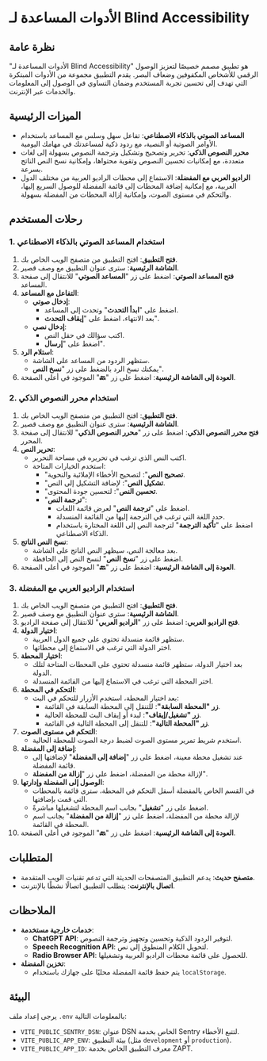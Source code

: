 # الأدوات المساعدة لـ Blind Accessibility

## نظرة عامة

"الأدوات المساعدة لـ Blind Accessibility" هو تطبيق مصمم خصيصًا لتعزيز الوصول الرقمي للأشخاص المكفوفين وضعاف البصر. يقدم التطبيق مجموعة من الأدوات المبتكرة التي تهدف إلى تحسين تجربة المستخدم وضمان التساوي في الوصول إلى المعلومات والخدمات عبر الإنترنت.

## الميزات الرئيسية

- **المساعد الصوتي بالذكاء الاصطناعي**: تفاعل سهل وسلس مع المساعد باستخدام الأوامر الصوتية أو النصية، مع ردود ذكية لمساعدتك في مهامك اليومية.
- **محرر النصوص الذكي**: تحرير وتصحيح وتشكيل وترجمة النصوص بسهولة إلى لغات متعددة، مع إمكانيات تحسين النصوص وتقوية محتواها، وإمكانية نسخ النص الناتج بسرعة.
- **الراديو العربي مع المفضلة**: الاستماع إلى محطات الراديو العربية من مختلف الدول العربية، مع إمكانية إضافة المحطات إلى قائمة المفضلة للوصول السريع إليها، والتحكم في مستوى الصوت، وإمكانية إزالة المحطات من المفضلة بسهولة.

## رحلات المستخدم

### 1. استخدام المساعد الصوتي بالذكاء الاصطناعي

1. **فتح التطبيق**: افتح التطبيق من متصفح الويب الخاص بك.
2. **الشاشة الرئيسية**: سترى عنوان التطبيق مع وصف قصير.
3. **فتح المساعد الصوتي**: اضغط على زر "**المساعد الصوتي**" للانتقال إلى صفحة المساعد.
4. **التفاعل مع المساعد**:
   - **إدخال صوتي**:
     - اضغط على "**ابدأ التحدث**" وتحدث إلى المساعد.
     - بعد الانتهاء، اضغط على "**إيقاف التحدث**".
   - **إدخال نصي**:
     - اكتب سؤالك في حقل النص.
     - اضغط على "**إرسال**".
5. **استلام الرد**:
   - ستظهر الردود من المساعد على الشاشة.
   - يمكنك نسخ الرد بالضغط على زر "**نسخ النص**".
6. **العودة إلى الشاشة الرئيسية**: اضغط على زر "**🔙**" الموجود في أعلى الصفحة.

### 2. استخدام محرر النصوص الذكي

1. **فتح التطبيق**: افتح التطبيق من متصفح الويب الخاص بك.
2. **الشاشة الرئيسية**: سترى عنوان التطبيق مع وصف قصير.
3. **فتح محرر النصوص الذكي**: اضغط على زر "**محرر النصوص الذكي**" للانتقال إلى صفحة المحرر.
4. **تحرير النص**:
   - اكتب النص الذي ترغب في تحريره في مساحة التحرير.
   - استخدم الخيارات المتاحة:
     - "**تصحيح النص**": لتصحيح الأخطاء الإملائية والنحوية.
     - "**تشكيل النص**": لإضافة التشكيل إلى النص.
     - "**تحسين النص**": لتحسين جودة المحتوى.
     - "**ترجمة النص**":
       - اضغط على "**ترجمة النص**" لعرض قائمة اللغات.
       - حدد اللغة التي ترغب في الترجمة إليها من القائمة المنسدلة.
       - اضغط على "**تأكيد الترجمة**" لترجمة النص إلى اللغة المختارة باستخدام الذكاء الاصطناعي.
5. **نسخ النص الناتج**:
   - بعد معالجة النص، سيظهر النص الناتج على الشاشة.
   - اضغط على زر "**نسخ النص**" لنسخ النص إلى الحافظة.
6. **العودة إلى الشاشة الرئيسية**: اضغط على زر "**🔙**" الموجود في أعلى الصفحة.

### 3. استخدام الراديو العربي مع المفضلة

1. **فتح التطبيق**: افتح التطبيق من متصفح الويب الخاص بك.
2. **الشاشة الرئيسية**: سترى عنوان التطبيق مع وصف قصير.
3. **فتح الراديو العربي**: اضغط على زر "**الراديو العربي**" للانتقال إلى صفحة الراديو.
4. **اختيار الدولة**:
   - ستظهر قائمة منسدلة تحتوي على جميع الدول العربية.
   - اختر الدولة التي ترغب في الاستماع إلى محطاتها.
5. **اختيار المحطة**:
   - بعد اختيار الدولة، ستظهر قائمة منسدلة تحتوي على المحطات المتاحة لتلك الدولة.
   - اختر المحطة التي ترغب في الاستماع إليها من القائمة المنسدلة.
6. **التحكم في المحطة**:
   - بعد اختيار المحطة، استخدم الأزرار للتحكم في البث:
     - **زر "المحطة السابقة"**: للتنقل إلى المحطة السابقة في القائمة.
     - **زر "تشغيل/إيقاف"**: لبدء أو إيقاف البث للمحطة الحالية.
     - **زر "المحطة التالية"**: للتنقل إلى المحطة التالية في القائمة.
7. **التحكم في مستوى الصوت**:
   - استخدم شريط تمرير مستوى الصوت لضبط درجة الصوت للمحطة الحالية.
8. **إضافة إلى المفضلة**:
   - عند تشغيل محطة معينة، اضغط على زر "**إضافة إلى المفضلة**" لإضافتها إلى قائمة المفضلة.
   - لإزالة محطة من المفضلة، اضغط على زر "**إزالة من المفضلة**".
9. **الوصول إلى المفضلة وإدارتها**:
   - في القسم الخاص بالمفضلة أسفل التحكم في المحطة، سترى قائمة بالمحطات التي قمت بإضافتها.
   - اضغط على زر "**تشغيل**" بجانب اسم المحطة لتشغيلها مباشرةً.
   - لإزالة محطة من المفضلة، اضغط على زر "**إزالة من المفضلة**" بجانب اسم المحطة في القائمة.
10. **العودة إلى الشاشة الرئيسية**: اضغط على زر "**🔙**" الموجود في أعلى الصفحة.

## المتطلبات

- **متصفح حديث**: يدعم التطبيق المتصفحات الحديثة التي تدعم تقنيات الويب المتقدمة.
- **اتصال بالإنترنت**: يتطلب التطبيق اتصالًا نشطًا بالإنترنت.

## الملاحظات

- **خدمات خارجية مستخدمة**:
  - **ChatGPT API**: لتوفير الردود الذكية وتحسين وتجهيز وترجمة النصوص.
  - **Speech Recognition API**: لتحويل الكلام المنطوق إلى نص.
  - **Radio Browser API**: للحصول على قائمة محطات الراديو العربية وتشغيلها.
- **تخزين المفضلة**:
  - يتم حفظ قائمة المفضلة محليًا على جهازك باستخدام `localStorage`.

## البيئة

يرجى إعداد ملف `.env` بالمعلومات التالية:

- `VITE_PUBLIC_SENTRY_DSN`: عنوان DSN الخاص بخدمة Sentry لتتبع الأخطاء.
- `VITE_PUBLIC_APP_ENV`: بيئة التطبيق (مثل `development` أو `production`).
- `VITE_PUBLIC_APP_ID`: معرف التطبيق الخاص بخدمة ZAPT.